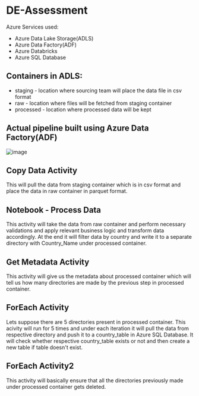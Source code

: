 # DE-Assessment
Azure Services used:
- Azure Data Lake Storage(ADLS)
- Azure Data Factory(ADF)
- Azure Databricks
- Azure SQL Database

## Containers in ADLS:
- staging - location where sourcing team will place the data file in csv format
- raw - location where files will be fetched from staging container
- processed - location where processed data will be kept

## Actual pipeline built using Azure Data Factory(ADF)
![image](https://github.com/user-attachments/assets/1958d80e-f2ad-47c7-80d7-39de05f038fd)

## Copy Data Activity
This will pull the data from staging container which is in csv format and place the data in raw container in parquet format.

## Notebook - Process Data
This activity will take the data from raw container and perform necessary validations and apply relevant business logic and transform data accordingly.
At the end it will filter data by country and write it to a separate directory with Country_Name under processed container.
## Get Metadata Activity
This activity will give us the metadata about processed container which will tell us how many directories are made by the previous step in processed container.
## ForEach Activity
Lets suppose there are 5 directories present in processed container.
This acivity will run for 5 times and under each iteration it will pull the data from respective directory and push it to a country_table in Azure SQL Database.
It will check whether respective country_table exists or not and then create a new table if table doesn't exist.
## ForEach Activity2
This activity will basically ensure that all the directories previously made under processed container gets deleted.



